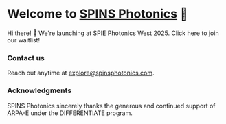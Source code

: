 # Welcome to [SPINS Photonics](spinsphotonics.com) 💫

Hi there! 👋 We're launching at SPIE Photonics West 2025. Click here to join our waitlist! 

### Contact us

Reach out anytime at explore@spinsphotonics.com.

### Acknowledgments

SPINS Photonics sincerely thanks the generous and continued support of ARPA-E under the DIFFERENTIATE program.

